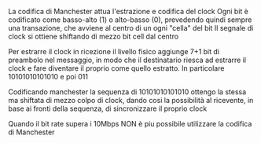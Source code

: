 La codifica di Manchester  attua l'estrazione e codifica del clock
Ogni bit è codificato come basso-alto (1) o alto-basso (0), prevedendo quindi sempre una transazione, che avviene al centro di un ogni "cella" del bit
Il segnale di clock si ottiene shiftando di mezzo bit cell dal centro

Per estrarre il clock in ricezione il livello fisico aggiunge 7+1 bit di preambolo nel messaggio, in modo che il destinatario riesca ad estrarre il clock e fare diventare il proprio come quello estratto. 
In particolare 10101010101010 e poi 011

Codificando manchester la sequenza di 10101010101010 ottengo la stessa ma shiftata di mezzo colpo di clock, dando cosi la possibilità al ricevente, in base ai fronti della sequenza, di sincronizzare il proprio clock

Quando il bit rate supera i 10Mbps NON è piu possibile utilizzare la codifica di Manchester